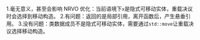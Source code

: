 1.毫无意义，甚至会影响 NRVO 优化：当前语境下`x`是隐式可移动实体，重载决议时会选择到移动构造。
2.有问题：返回的是局部引用，离开函数后，产生悬垂引用。
3.没有问题：类数据成员不是隐式可移动实体，需要通过`std::move`让重载决议选择移动构造。